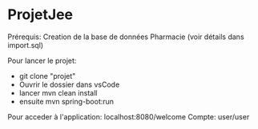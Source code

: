 # ProjetJee

Prérequis:
Creation de la base de données Pharmacie (voir détails dans import.sql)

Pour lancer le projet:
* git clone "projet"
* Ouvrir le dossier dans vsCode
* lancer mvn clean install
* ensuite mvn spring-boot:run

Pour acceder à l'application: localhost:8080/welcome 
Compte: user/user
